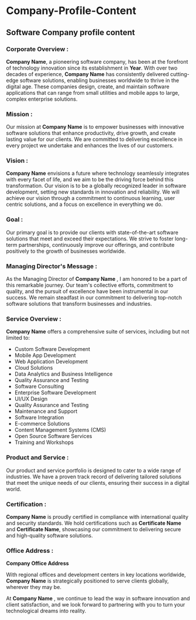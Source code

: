 # Company-Profile-Content


## Software Company profile content



### Corporate Overview :
**Company Name**, a pioneering software company, has been at the forefront of technology innovation since its establishment in **Year**. With over two decades of experience, **Company Name** has consistently delivered cutting-edge software solutions, enabling businesses worldwide to thrive in the digital age. These companies design, create, and maintain software applications that can range from small utilities and mobile apps to large, complex enterprise solutions. 
### Mission :
Our mission at **Company Name** is to empower businesses with innovative software solutions that enhance productivity, drive growth, and create lasting value for our clients. We are committed to delivering excellence in every project we undertake and enhances the lives of our customers.
### Vision :
**Company Name**  envisions a future where technology seamlessly integrates with every facet of life, and we aim to be the driving force behind this transformation. Our vision is to be a globally recognized leader in software development, setting new standards in innovation and reliability. We will achieve our vision through a commitment to continuous learning, user centric solutions, and a focus on excellence in everything we do.
### Goal :
Our primary goal is to provide our clients with state-of-the-art software solutions that meet and exceed their expectations. We strive to foster long-term partnerships, continuously improve our offerings, and contribute positively to the growth of businesses worldwide.
### Managing Director's Message :
As the Managing Director of **Company Name** , I am honored to be a part of this remarkable journey. Our team's collective efforts, commitment to quality, and the pursuit of excellence have been instrumental in our success. We remain steadfast in our commitment to delivering top-notch software solutions that transform businesses and industries.
### Service Overview :
**Company Name** offers a comprehensive suite of services, including but not limited to:
- Custom Software Development
- Mobile App Development
- Web Application Development
- Cloud Solutions
- Data Analytics and Business Intelligence
- Quality Assurance and Testing
- Software Consulting
- Enterprise Software Development
- UI/UX Design
- Quality Assurance and Testing
- Maintenance and Support
- Software Integration
- E-commerce Solutions
- Content Management Systems (CMS)
- Open Source Software Services
- Training and Workshops
### Product and Service :
Our product and service portfolio is designed to cater to a wide range of industries. We have a proven track record of delivering tailored solutions that meet the unique needs of our clients, ensuring their success in a digital world.
### Certification :
**Company Name** is proudly certified in compliance with international quality and security standards. We hold certifications such as **Certificate Name** and **Certificate Name**, showcasing our commitment to delivering secure and high-quality software solutions.
### Office Address :
**Company Office Address**

With regional offices and development centers in key locations worldwide, **Company Name**  is strategically positioned to serve clients globally, wherever they may be.

At **Company Name** , we continue to lead the way in software innovation and client satisfaction, and we look forward to partnering with you to turn your technological dreams into reality.
